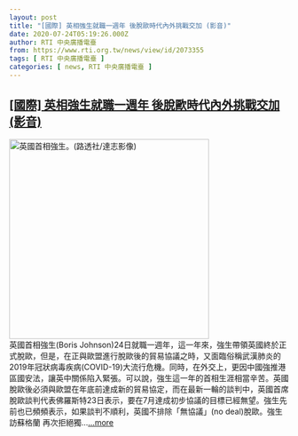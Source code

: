 ```yaml
---
layout: post
title: "[國際] 英相強生就職一週年 後脫歐時代內外挑戰交加 (影音)"
date: 2020-07-24T05:19:26.000Z
author: RTI 中央廣播電臺
from: https://www.rti.org.tw/news/view/id/2073355
tags: [ RTI 中央廣播電臺 ]
categories: [ news, RTI 中央廣播電臺 ]
---
```

<!--1595567966000-->
[[國際] 英相強生就職一週年 後脫歐時代內外挑戰交加 (影音)](https://www.rti.org.tw/news/view/id/2073355)
------

<div>
<img src="https://static.rti.org.tw/assets/thumbnails/2020/05/01/8d629d2359ed506caba3a06e59af037b.JPG" width="360" alt="英國首相強生。(路透社/達志影像)" title="英國首相強生。(路透社/達志影像)"><br>英國首相強生(Boris Johnson)24日就職一週年，這一年來，強生帶領英國終於正式脫歐，但是，在正與歐盟進行脫歐後的貿易協議之時，又面臨俗稱武漢肺炎的2019年冠狀病毒疾病(COVID-19)大流行危機。同時，在外交上，更因中國強推港區國安法，讓英中關係陷入緊張。可以說，強生這一年的首相生涯相當辛苦。英國脫歐後必須與歐盟在年底前達成新的貿易協定，而在最新一輪的談判中，英國首席脫歐談判代表佛羅斯特23日表示，要在7月達成初步協議的目標已經無望。強生先前也已頻頻表示，如果談判不順利，英國不排除「無協議」(no deal)脫歐。強生訪蘇格蘭 再次拒絕獨...<a target="_blank" href="https://www.rti.org.tw/news/view/id/2073355">...more</a>
</div>

